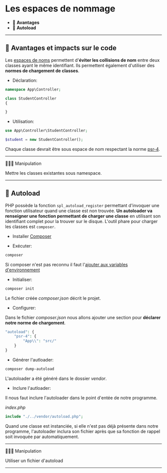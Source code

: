 # Les espaces de nommage

*  🔖 **Avantages**
*  🔖 **Autoload**

___

## 📑 Avantages et impacts sur le code

Les [espaces de noms]((https://www.php.net/manual/fr/language.namespaces.php)) permettent d'**éviter les collisions de nom** entre deux classes ayant le même identifiant. Ils permettent également d'utiliser des **normes de chargement de classes**.

* Déclaration:

```php
namespace App\Controller;

class StudentController
{

}
```

* Utilisation:

```php
use App\Controller\StudentController;

$student = new StudentController();
```

Chaque classe devrait être sous espace de nom respectant la norme [psr-4](https://www.php-fig.org/psr/psr-4/).

___

👨🏻‍💻 Manipulation

Mettre les classes existantes sous namespace.

___

## 📑 **Autoload**

PHP possède la fonction `spl_autoload_register` permettant d'invoquer une fonction utilisateur quand une classe est non trouvée. **Un autoloader va renseigner une fonction permettant de charger une classe** en utilisant son identifiant complet pour la trouver sur le disque. L'outil phare pour charger les classes est `composer`.

* Installer [Composer](https://getcomposer.org/Composer-Setup.exe)

* Exécuter:

```bash
composer
```

Si composer n'est pas reconnu il faut l'[ajouter aux variables d'environnement](https://stackoverflow.com/questions/34109083/setting-up-composer-path-environment-variable-in-windows-10-home)

* Initialiser:

```bash
composer init 
```

Le fichier créée *composer.json* décrit le projet.

* Configurer:

Dans le fichier *composer.json* nous allons ajouter une section pour **déclarer notre norme de chargement**.

```php
"autoload": {
    "psr-4": {
        "App\\": "src/"
    }
}
```

* Générer l'autloader:

```bash
composer dump-autoload
```

L'autoloader a été généré dans le dossier *vendor*.

* Inclure l'autloader:

Il nous faut inclure l'autoloader dans le point d'entée de notre programme.

*index.php*

```php
include "./../vendor/autoload.php";
```

Quand une classe est instanciée, si elle n'est pas déjà présente dans notre programme, l'autoloader inclura son fichier après que sa fonction de rappel soit invoquée par automatiquement.

___

👨🏻‍💻 Manipulation

Utiliser un fichier d'autoload

___
